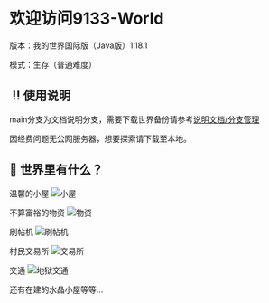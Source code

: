 # 欢迎访问9133-World
版本：我的世界国际版（Java版）1.18.1

模式：生存（普通难度）

##  ‼️ 使用说明

main分支为文档说明分支，需要下载世界备份请参考[说明文档/分支管理](https://github.com/GarlicGo/9133-World/blob/main/%E8%AF%B4%E6%98%8E%E6%96%87%E6%A1%A3/%E5%88%86%E6%94%AF%E7%AE%A1%E7%90%86.md)

因经费问题无公网服务器，想要探索请下载至本地。

## 👀 世界里有什么？
 温馨的小屋
 ![小屋](https://img.garlicgo.asia/MC/9133-World/fangjian.png)

 不算富裕的物资
![物资](https://img.garlicgo.asia/MC/9133-World/ziyuan.png)

刷帖机
 ![刷帖机](https://img.garlicgo.asia/MC/9133-World/stj.png)

 村民交易所
  ![交易所](https://img.garlicgo.asia/MC/9133-World/jyzx.png)

 交通
![地狱交通](https://img.garlicgo.asia/MC/9133-World/diyujiaotong.png)

还有在建的水晶小屋等等...



